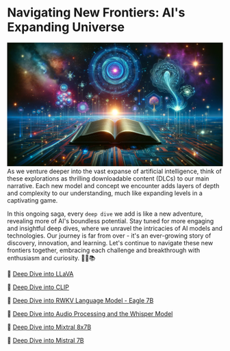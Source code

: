 # Navigating New Frontiers: AI's Expanding Universe
![deep-dive-thumb.png](images%2Fdeep-dive-thumb.png)
As we venture deeper into the vast expanse of artificial intelligence, think of these explorations as thrilling downloadable content (DLCs) to our main narrative. Each new model and concept we encounter adds layers of depth and complexity to our understanding, much like expanding levels in a captivating game. 

In this ongoing saga, every `deep dive` we add is like a new adventure, revealing more of AI's boundless potential. Stay tuned for more engaging and insightful deep dives, where we unravel the intricacies of AI models and technologies. Our journey is far from over - it's an ever-growing story of discovery, innovation, and learning. Let's continue to navigate these new frontiers together, embracing each challenge and breakthrough with enthusiasm and curiosity. 🚀🤖📚

🤿 [Deep Dive into LLaVA](llava%2FREADME.md)

🤿 [Deep Dive into CLIP](CLIP%2FREADME.md)

🤿 [Deep Dive into RWKV Language Model - Eagle 7B](rwkv-eagle-7b%2FREADME.md)

🤿 [Deep Dive into Audio Processing and the Whisper Model](whisper%2FREADME.md)

🤿 [Deep Dive into Mixtral 8x7B](mixtral-8x7b%2FREADME.md)

🤿 [Deep Dive into Mistral 7B](mistral-7b%2FREADME.md)
